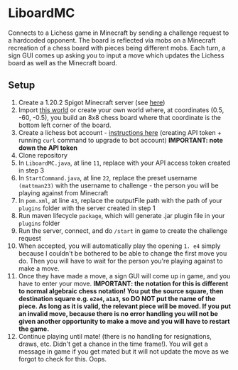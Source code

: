 # LiboardMC
Connects to a Lichess game in Minecraft by sending a challenge request to a hardcoded opponent. The board is reflected via mobs on a Minecraft recreation of a chess board with pieces being different mobs. Each turn, a sign GUI comes up asking you to input a move which updates the Lichess board as well as the Minecraft board.

## Setup
1. Create a 1.20.2 Spigot Minecraft server (see [here](https://www.spigotmc.org/wiki/spigot-installation/))
2. Import [this world](https://drive.google.com/file/d/1Vfa1tuHvKqDc3urVETr_m1K7Ets5tYxm/view?usp=drive_link) or create your own world where, at coordinates (0.5, -60, -0.5), you build an 8x8 chess board where that coordinate is the bottom left corner of the board.
3. Create a lichess bot account - [instructions here](https://lichess.org/api#tag/Bot/operation/apiBotOnline) (creating API token + running `curl` command to upgrade to bot account) **IMPORTANT: note down the API token**
4. Clone repository
5. In `LiboardMC.java`, at line `11`, replace with your API access token created in step 3
6. In `StartCommand.java`, at line `22`, replace the preset username `(mattman23)` with the username to challenge - the person you will be playing against from Minecraft
7. In `pom.xml`, at line `43`, replace the outputFile path with the path of your `plugins` folder with the server created in step 1
8. Run maven lifecycle `package`, which will generate .jar plugin file in your `plugins` folder
9. Run the server, connect, and do `/start` in game to create the challenge request
10. When accepted, you will automatically play the opening `1. e4` simply because I couldn't be bothered to be able to change the first move you do. Then you will have to wait for the person you're playing against to make a move.
11. Once they have made a move, a sign GUI will come up in game, and you have to enter your move. **IMPORTANT: the notation for this is different to normal algebraic chess notation! You put the source square, then destination square e.g. `e2e4`, `a1a3`, so DO NOT put the name of the piece. As long as it is valid, the relevant piece will be moved. If you put an invalid move, because there is no error handling you will not be given another opportunity to make a move and you will have to restart the game.**
12. Continue playing until mate! (there is no handling for resignations, draws, etc. Didn't get a chance in the time frame!). You will get a message in game if you get mated but it will not update the move as we forgot to check for this. Oops.
